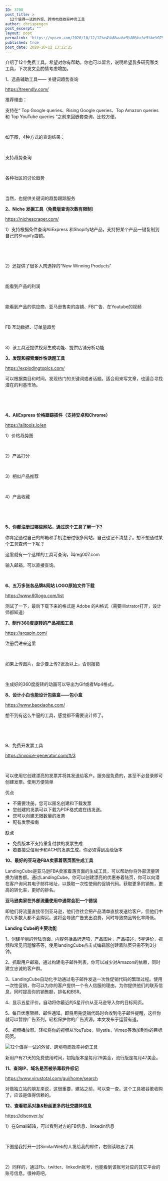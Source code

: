 ```yaml
---
ID: 3700
post_title: >
  12个值得一试的外贸、跨境电商效率神奇工具
author: chrispengcn
post_excerpt: ""
layout: post
permalink: 'https://vpseo.com/2020/10/12/12%e4%b8%aa%e5%80%bc%e5%be%97%e4%b8%80%e8%af%95%e7%9a%84%e5%a4%96%e8%b4%b8%e3%80%81%e8%b7%a8%e5%a2%83%e7%94%b5%e5%95%86%e6%95%88%e7%8e%87%e7%a5%9e%e5%a5%87%e5%b7%a5%e5%85%b7/'
published: true
post_date: 2020-10-12 13:22:25
---
```

介绍了12个免费工具，希望对你有帮助。你也可以留言，说明希望我多研究哪类工具，下次发文会酌情考虑增加。

1、选品辅助工具—— 关键词趋势查询

https://treendly.com/

推荐理由：

支持在“ Top Google queries、Rising Google queries、Top Amazon queries 和 Top YouTube queries ”之前来回嵌套查询，比较方便。

&nbsp;

如下图，4种方式的查询结果：

&nbsp;
<div id="leaveinfo_article_medium"></div>
支持趋势查询

&nbsp;

各种社区的讨论趋势

&nbsp;

当然，也提供关键词的趋势跟踪服务

<strong>2、Niche 发掘工具（免费版查询次数</strong><strong>有限制）</strong>

https://nichescraper.com/

1）支持根据条件查询AliExpress 和Shopify站产品，支持把某个产品一键复制到自己的Shopify店铺。

&nbsp;

&nbsp;

2）还提供了很多人肉选择的“New Winning Products“

&nbsp;

能看到产品的利润

&nbsp;

能看到产品的供应商、亚马逊售卖的店铺、FB广告、在Youtube的视频

&nbsp;

FB 互动数据、订单量趋势

&nbsp;

3）该工具还提供视频生成功能、提供店铺分析功能

<strong>3、发现和探索爆炸性话题工具</strong>

https://explodingtopics.com/

可以根据类目和时间，发现热门的关键词或者话题。适合用来写文章，也适合寻找潜在的利基市场。

&nbsp;

&nbsp;

<strong>4、AliExpress 价格跟踪插件（支持安卓和Chrome）</strong>

https://alitools.io/en

1）价格趋势图

&nbsp;

2）产品打分

&nbsp;

3）相似产品推荐

&nbsp;

4）产品收藏

&nbsp;

&nbsp;

<strong>5、你都注册过哪些网站，通过这个工具了解一下?</strong>

你肯定通过自己的邮箱和手机注册过很多网站，自己也记不清楚了。想不想通过某个工具查询一下呢？

这里就有一个这样的工具可查询，叫reg007.com

输入邮箱，可以直接查询。

&nbsp;

<strong>6、五万多张各品牌&amp;网站 LOGO原始文件下载</strong>

https://www.60logo.com/list

测试了一下，最后下载下来的格式是 Adobe 的Ai格式（需要illistrator打开，设计师都知道）

<strong>7、制作360度旋转的产品视图工具</strong>

https://arqspin.com/

注册后进来这里

&nbsp;

如果上传图片，至少要上传2张及以上，否则报错

&nbsp;

生成好的360度旋转的动画可以导出为Gif或者Mp4格式。

<strong>8、设计小白也能设计包装盒——包小盒</strong>

https://www.baoxiaohe.com/

想不到有这么牛逼的工具，感觉都不需要设计师了。

&nbsp;

&nbsp;

9、免费开发票工具

https://invoice-generator.com/#/3

&nbsp;

可以使用它创建漂亮的发票并将其发送给客户。服务是免费的，甚至不必登录即可创建发票。使用方便简单

优点
<ul>
 	<li>不需要注册。您可以匿名创建和下载发票</li>
 	<li>您创建的发票可以下载为PDF格式或在线发送。</li>
 	<li>您可以创建无限数量的发票</li>
 	<li>配有发票指南</li>
</ul>
缺点
<ul>
 	<li>免费版本不支持重复付款的发票生成</li>
 	<li>若要接受信用卡和ACH的发票生成，你必须得到高级版本</li>
</ul>
<strong>10、最好的亚马逊FBA卖家着落页面生成工具</strong>

LandingCube是亚马逊FBA卖家着落页面的生成工具，可以帮助你将外部流量转换为销售额。通过LandingCube，你可以创建漂亮的优惠券着陆页，你可以向潜在客户询问其电子邮件地址，以换取一次性使用的促销代码。获取更多的销售，更高的转化率，更好的排名。

<strong>亚马逊卖家在外部流量使用中通常会犯一个错误</strong>

即他们将流量直接带到亚马逊，他们往往会把产品清单直接发送给客户，但他们中的大多数人都不会购买。这将会导致广告支出浪费，同时导致商品转化率降低。

<strong>Landing Cube的主要功能</strong>

1、创建华丽的登陆页面，内容包括品牌选项，产品图片，产品描述，5星评价，视频和常见问题解答等，使用landingCube点击式编辑器创建着陆页只需不到3分钟。

2、抓取用户邮箱，通过构建电子邮件列表，你可以减少对Amazon的依赖，同时建立忠诚的客户群。

3、LandingCube自动化手动通过电子邮件发送一次性促销代码的繁琐过程。使用一次性促销，你可以为你的客户提供一个令人信服的理由，为你提供他们的联系信息，同时提高你的销售额，排名和BSR。

4、显示五星评价。自动将你最近的5星评价从亚马逊导入你的目标网页。

5、每日优惠限额、邮件通知。即将用完促销代码时会收到电子邮件提醒，这样你就可以暂停广告系列，轻松保护你的广告资源。本文发布于运营有道。

6、视频播放器。轻松将你的视频从YouTube，Wystia，Vimeo等添加到你的目标网页。

<img src="https://pic.cifnews.com/upload/202008/04/202008041428180540.png" alt="12个值得一试的外贸、跨境电商效率神奇工具" />

新用户有21天的免费使用时间，初始版本是每月29美金，流行版是每月47美金。

<strong>11、查询IP、域名是否被杀毒软件标记</strong>

https://www.virustotal.com/gui/home/search

对做独立站的朋友来说，这很重要，建站之前，可以查一查。这个工具被谷歌收购了，应该是值得信赖的。

<strong>12、查看联系对象&amp;粉丝更多的社交媒体信息</strong>

https://discover.ly/

1）在Gmail邮箱，可以看到对方的FB信息、linkedin信息

&nbsp;

下图是我打开一封SimilarWeb的人发给我的邮件，右侧读取出了其

&nbsp;

2）同样的，通过Fb、twitter、linkedin账号，也能看到该账号对应的其它平台的账号信息。很神奇吧。

&nbsp;

&nbsp;
<h4></h4>